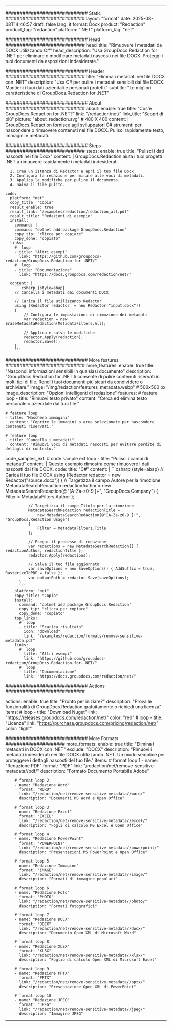 
---
############################# Static ############################
layout: "format"
date:  2025-08-08T14:46:57
draft: false
lang: it
format: Docx
product: "Redaction"
product_tag: "redaction"
platform: ".NET"
platform_tag: "net"

############################# Head ############################
head_title: "Rimuovere i metadati da DOCX utilizzando C#"
head_description: "Usa GroupDocs.Redaction for .NET per eliminare o modificare metadati nascosti nei file DOCX. Proteggi i tuoi documenti da esposizioni indesiderate."

############################# Header ############################
title: "Elimina i metadati nei file DOCX con .NET" 
description: "Usa C# per pulire i metadati sensibili dai file DOCX. Mantieni i tuoi dati aziendali e personali protetti."
subtitle: "Le migliori caratteristiche di GroupDocs.Redaction for .NET" 

############################# About ############################
about:
    enable: true
    title: "Cos'è GroupDocs.Redaction for .NET?"
    link: "/redaction/net/"
    link_title: "Scopri di più"
    picture: "about_redaction.svg" # 480 X 400
    content: |
       GroupDocs.Redaction fornisce agli sviluppatori C# strumenti per nascondere o rimuovere contenuti nei file DOCX. Pulisci rapidamente testo, immagini e metadati.

############################# Steps ############################
steps:
    enable: true
    title: "Pulisci i dati nascosti nei file Docx"
    content: |
      GroupDocs.Redaction aiuta i tuoi progetti .NET a rimuovere rapidamente i metadati indesiderati.
      
      1. Crea un'istanza di Redactor e apri il tuo file Docx.
      2. Configura la redazione per mirare alle voci di metadati.
      3. Applica le modifiche per pulire il documento.
      4. Salva il file pulito.
   
    code:
      platform: "net"
      copy_title: "Copia"
      result_enable: true
      result_link: "/examples/redaction/redaction_all.pdf"
      result_title: "Redazioni di esempio"
      install:
        command: |
        command: "dotnet add package GroupDocs.Redaction"
        copy_tip: "clicca per copiare"
        copy_done: "copiato"
      links:
        #  loop
        - title: "Altri esempi"
          link: "https://github.com/groupdocs-redaction/GroupDocs.Redaction-for-.NET/"
        #  loop
        - title: "Documentazione"
          link: "https://docs.groupdocs.com/redaction/net/"
          
      content: |
        ```csharp {style=abap}
        // Cancella i metadati dai documenti DOCX

        // Carica il file utilizzando Redactor
        using (Redactor redactor  = new Redactor("input.docx"))
        {
            // Configura le impostazioni di rimozione dei metadati
            var redaction = new EraseMetadataRedaction(MetadataFilters.All);
            
            // Applica e salva le modifiche
            redactor.Apply(redaction);
            redactor.Save();
        }
        ```            


############################# More features ############################
more_features:
  enable: true
  title: "Nascondi informazioni sensibili in qualsiasi documento"
  description: "GroupDocs.Redaction for .NET ti consente di pulire contenuti riservati in molti tipi di file. Rendi i tuoi documenti più sicuri da condividere o archiviare."
  image: "/img/redaction/features_metadata.webp" # 500x500 px
  image_description: "Opzioni intelligenti di redazione"
  features:
    # feature loop
    - title: "Rimuovi testo privato"
      content: "Cerca ed elimina testo personale o aziendale dai tuoi file."

    # feature loop
    - title: "Maschera immagini"
      content: "Coprire le immagini o aree selezionate per nascondere contenuti riservati."

    # feature loop
    - title: "Cancella i metadati"
      content: "Rimuovi voci di metadati nascosti per evitare perdite di dettagli di contesto."
      
  code_samples_ext:
    # code sample ext loop
    - title: "Pulisci i campi di metadati"
      content: |
        Questo esempio dimostra come rimuovere i dati nascosti dai file DOCX.
      code:
        title: "C#"
        content: |
          ```csharp {style=abap}
          //  Carica il tuo file DOCX
          using (Redactor redactor  = new Redactor("source.docx"))
          {
              // Targetizza il campo Autore per la rimozione
              MetadataSearchRedaction redactionAuthor = 
                  new MetadataSearchRedaction(@"[A-Za-z0-9 ]+", "GroupDocs Company")
              {
                  Filter = MetadataFilters.Author
              };

              // Targetizza il campo Titolo per la rimozione
              MetadataSearchRedaction redactionTitle = 
                  new MetadataSearchRedaction(@"[A-Za-z0-9 ]+", "GroupDocs.Redaction Usage")
              {
                  Filter = MetadataFilters.Title
              };

              // Esegui il processo di redazione
              var redactions = new MetadataSearchRedaction[] { redactionAuthor, redactionTitle };
              redactor.Apply(redactions);

              // Salva il tuo file aggiornato
              var saveOptions = new SaveOptions() { AddSuffix = true, RasterizeToPDF = false };
              var outputPath = redactor.Save(saveOptions);
          }
          ```
        platform: "net"
        copy_title: "Copia"
        install:
          command: "dotnet add package GroupDocs.Redaction"
          copy_tip: "clicca per copiare"
          copy_done: "copiato"
        top_links:
          #  loop
          - title: "Scarica risultato"
            icon: "download"
            link: "/examples/redaction/formats/remove-sensitive-metadata.pdf"
        links:
          #  loop
          - title: "Altri esempi"
            link: "https://github.com/groupdocs-redaction/GroupDocs.Redaction-for-.NET/"
          #  loop
          - title: "Documentazione"
            link: "https://docs.groupdocs.com/redaction/net/"


############################# Actions ############################

actions:
  enable: true
  title: "Pronto per iniziare?"
  description: "Prova le funzionalità di GroupDocs.Redaction gratuitamente o richiedi una licenza"
  items:
    #  loop
    - title: "Download Nuget"
      link: "https://releases.groupdocs.com/redaction/net/"
      color: "red"
        #  loop
    - title: "Licenze"
      link: "https://purchase.groupdocs.com/pricing/redaction/net/"
      color: "light"


############################# More Formats #####################
more_formats:
    enable: true
    title: "Elimina i metadati in DOCX con .NET"
    exclude: "DOCX"
    description: "Rimuovi i metadati indesiderati nei file DOCX utilizzando .NET. Un modo semplice per proteggere i dettagli nascosti del tuo file."
    items: 
        # format loop 1
        - name: "Redazione PDF"
          format: "PDF"
          link: "/redaction/net/remove-sensitive-metadata//pdf/"
          description: "Formato Documento Portabile Adobe"

        # format loop 2
        - name: "Redazione Word"
          format: "WORD"
          link: "/redaction/net/remove-sensitive-metadata//word/"
          description: "Documenti MS Word e Open Office"
          
        # format loop 3
        - name: "Redazione Excel"
          format: "EXCEL"
          link: "/redaction/net/remove-sensitive-metadata//excel/"
          description: "Fogli di calcolo MS Excel e Open Office"

        # format loop 4
        - name: "Redazione PowerPoint"
          format: "POWERPOINT"
          link: "/redaction/net/remove-sensitive-metadata//powerpoint/"
          description: "Presentazioni MS PowerPoint e Open Office"

        # format loop 5
        - name: "Redazione Immagine"
          format: "IMAGE"
          link: "/redaction/net/remove-sensitive-metadata//image/"
          description: "Formati di immagine popolari"

        # format loop 6
        - name: "Redazione Foto"
          format: "PHOTO"
          link: "/redaction/net/remove-sensitive-metadata//photo/"
          description: "Formati fotografici"

        # format loop 7
        - name: "Redazione DOCX"
          format: "DOCX"
          link: "/redaction/net/remove-sensitive-metadata//docx/"
          description: "Documento Open XML di Microsoft Word"
          
        # format loop 8
        - name: "Redazione XLSX"
          format: "XLSX"
          link: "/redaction/net/remove-sensitive-metadata//xlsx/"
          description: "Foglio di calcolo Open XML di Microsoft Excel"
          
        # format loop 9
        - name: "Redazione PPTX"
          format: "PPTX"
          link: "/redaction/net/remove-sensitive-metadata//pptx/"
          description: "Presentazione Open XML di PowerPoint"

        # format loop 10
        - name: "Redazione JPEG"
          format: "JPEG"
          link: "/redaction/net/remove-sensitive-metadata//jpeg/"
          description: "Immagine JPEG"


---